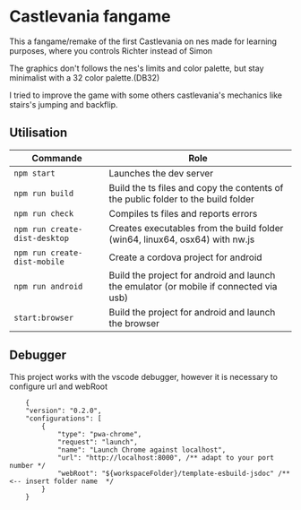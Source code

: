 # Castlevania fangame
This a fangame/remake of the first Castlevania on nes made for learning purposes, where you controls Richter instead of Simon

The graphics don't follows the nes's limits and color palette, but stay minimalist with a  32 color palette.(DB32)

I tried to improve the game with some others castlevania's mechanics like stairs's jumping and backflip. 

## Utilisation

Commande | Role
--- | --- 
`npm start` | Launches the dev server
`npm run build` | Build the ts files and copy the contents of the public folder to the build folder
`npm run check` | Compiles ts files and reports errors
`npm run create-dist-desktop` | Creates executables from the build folder (win64, linux64, osx64) with nw.js
`npm run create-dist-mobile` | Create a cordova project for android
`npm run android` | Build the project for android and launch the emulator (or mobile if connected via usb)
`start:browser` | Build the project for android and launch the browser

## Debugger

This project works with the vscode debugger, however it is necessary to configure url and webRoot
    
```
    {
    "version": "0.2.0",
    "configurations": [
        {
            "type": "pwa-chrome",
            "request": "launch",
            "name": "Launch Chrome against localhost",
            "url": "http://localhost:8000", /** adapt to your port number */
            "webRoot": "${workspaceFolder}/template-esbuild-jsdoc" /** <-- insert folder name  */
        }
    }
```

